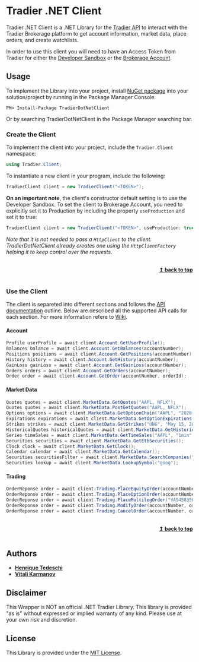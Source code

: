 
# Tradier .NET Client

Tradier .NET Client is a .NET Library for the [Tradier API](https://documentation.tradier.com/) to interact with the Tradier Brokerage platform to get account information, market data, place orders, and create watchlists. 

In order to use this client you will need to have an Access Token from Tradier for either the [Developer Sandbox](https://developer.tradier.com/user/sign_up) or the [Brokerage Account](https://documentation.tradier.com/brokerage-api).

## Usage

To implement the Library into your project, install [NuGet package]() into your solution/project by running in the Package Manager Console.
````
PM> Install-Package TradierDotNetClient
````
Or by searching TradierDotNetClient in the Package Manager searching bar.

### Create the Client
To implement the client into your project, include the `Tradier.Client` namespace:
```csharp
using Tradier.Client;
```

To instantiate a new client in your program, include the following:

```csharp
TradierClient client = new TradierClient("<TOKEN>");
```
**On an important note**, the client's constructor default setting is to use the Developer Sandbox. To set the client to Brokerage Account, you need to explicitly set it to Production by including the property `useProduction` and set it to true:

```csharp
TradierClient client = new TradierClient("<TOKEN>", useProduction: true);
```

*Note that it is not needed to pass a `HttpClient` to the client. TradierDotNetClient already creates one using the `HttpClientFactory` helping it to keep control over the requests.*

<br/>
<div align="right">
    <b><a href="#tradier-net-client">↥ back to top</a></b>
</div>
<br/>

### Use the Client

The client is separeted into different sections and follows the [API documentation](https://documentation.tradier.com/) outline. Below are described all the supported API calls for each section. For more information refere to [Wiki](https://github.com/vitali-karmanov/tradier-dotnet-client/wiki).

#### Account
```csharp
Profile userProfile = await client.Account.GetUserProfile();
Balances balance = await client.Account.GetBalances(accountNumber);
Positions positions = await client.Account.GetPositions(accountNumber);
History history = await client.Account.GetHistory(accountNumber);
GainLoss gainLoss = await client.Account.GetGainLoss(accountNumber);
Orders orders = await client.Account.GetOrders(accountNumber);
Order order = await client.Account.GetOrder(accountNumber, orderId);
```

#### Market Data
```csharp
Quotes quotes = await client.MarketData.GetQuotes("AAPL, NFLX");
Quotes quotes = await client.MarketData.PostGetQuotes("AAPL, NFLX");
Options options = await client.MarketData.GetOptionChain("AAPL", "2020-05-27");
Expirations expirations = await client.MarketData.GetOptionExpirations("AAPL");
Strikes strikes = await client.MarketData.GetStrikes("UNG", "May 15, 2020");
HistoricalQuotes historicalQuotes = await client.MarketData.GetHistoricalQuotes("AAPL", "daily", "January 1, 2020", "May 15, 2020");
Series timeSales = await client.MarketData.GetTimeSales("AAPL", "1min", "May 1, 2020", "May 15, 2020");
Securities securities = await client.MarketData.GetEtbSecurities();
Clock clock = await client.MarketData.GetClock();
Calendar calendar = await client.MarketData.GetCalendar();
Securities securitiesFilter = await client.MarketData.SearchCompanies("NY");
Securities lookup = await client.MarketData.LookupSymbol("goog");

```
#### Trading

```csharp
OrderReponse order = await client.Trading.PlaceEquityOrder(accountNumber, "equity", "AAPL", "buy", "10", "market", "day", "1.00", "1.00");
OrderReponse order = await client.Trading.PlaceOptionOrder(accountNumber, "option", "SPY", "SPY140118C00195000", "buy_to_open", "10", "market", "day", "1.00", "1.00", preview: true);
OrderReponse order = await client.Trading.PlaceMultilegOrder("VA54583566", "multileg", "MFA", "credit", "day", "0.10", new List<string> { "MFA200717C00002000", "MFA200717C00003000"}, new List<string> { "sell_to_open", "buy_to_open" } , new List<string> { "1", "1"});
OrderReponse order = await client.Trading.ModifyOrder(accountNumber, orderId, "limit", "day", "1.00", "1.00");
OrderReponse order = await client.Trading.CancelOrder(accountNumber, orderId);
```

<br/>
<div align="right">
    <b><a href="#tradier-net-client">↥ back to top</a></b>
</div>
<br/>

## Authors

* **[Henrique Tedeschi](https://github.com/htedeschi)**
* **[Vitali Karmanov](https://github.com/vitali-karmanov)**

## Disclaimer

This Wrapper is NOT an official .NET Tradier Library. This library is provided "as is" without expressed or implied warranty of any kind. Please use at your own risk and discretion.

## License
This Library is provided under the [MIT License](https://raw.github.com/sta/websocket-sharp/master/LICENSE.txt).
